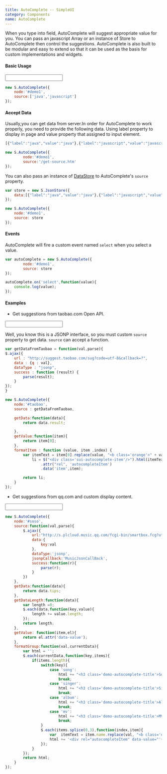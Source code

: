 ```yaml
---
title: AutoComplete -- SimpleUI
category: Components
name: AutoComplete
---
```



When you type into field, AutoComplete will suggest appropriate value for you.
You can pass an javascript Array or an instance of Store to AutoComplete then control the suggestions.
AutoComplete is also built to be modular and easy to extend so that it can be used as the basis for custom implementations and widgets.

#### Basic Usage

<div class="demo">
	<input type="text" id="demo1" class="input-text"/>
</div>


``` javascript
new S.AutoComplete({
	node:'#demo1',
	source:['java','javascript']
});
```
	
#### Accept Data

Usually,you can get data from server.In order for AutoComplete to work properly, you need to provide the following data.
Using label property to display in page and value property that assigned to input element.

``` javascript
[{"label":"java","value":"java"},{"label":"javascript","value":"javascript"}]

new S.AutoComplete({
        node:'#demo1',
        source:'/get-source.htm'
});
```
You can also pass an instance of <a href="{{relative absolute 'dest/docs/jsonstore.html'}}">DataStore</a> to AutoComplete's `source` property.

``` javascript
var store = new S.JsonStore({
	data:[{"label":"java","value":"java"},{"label":"javascript","value":"javascript"}]
});

new S.AutoComplete({
    node:'#demo1',
    source: store
});
```
#### Events

AutoComplete will fire a custom event named `select` when you select a value.

``` javascript
var autoComplete = new S.AutoComplete({
        node:'#demo1',
        source: store
});

autoComplete.on('select',function(value){
	console.log(value);
});
```


#### Examples

* Get suggestions from taobao.com Open API.

<div class="demo">
	<input type="text" id="taobao" class="input-text"/>
</div>

Well, you know this is a JSONP interface, so you must custom `source` property to get data. `source` can accept a function.

``` javascript
var getDataFromTaobao = function(val,parse){
$.ajax({
	url : "http://suggest.taobao.com/sug?code=utf-8&callback=?",
	data : {q : val},
    dataType : "jsonp",
    success : function (result) {
        parse(result);
    }
});
}

new S.AutoComplete({
    node:'#taobao',
    source : getDataFromTaobao,

    getData:function(data){
        return data.result;

    },
    getValue:function(item){
        return item[0];
    },
    formatItem : function (value, item ,index) {
        var itemText = item[0].replace(value, "<b class='orange'>" + value + "</b>"),
            li = $("<div class='sui-autocomplete-item'/>").html(itemText)
                .attr("rel", 'autocompleteItem')
                .data('item',item);

        return li;
    }
});
```
* Get suggestions from qq.com and custom display content.

<div class="demo">
	<input type="text" id="soso" class="input-text"/>
</div>

``` javascript
new S.AutoComplete({
    node:'#soso',
    source:function(val,parse){
        $.ajax({
            url:"http://s.plcloud.music.qq.com/fcgi-bin/smartbox.fcg?utf8=1&g_tk=5381",
            data:{
                key:val
            },
            dataType:'jsonp',
            jsonpCallback:'MusicJsonCallBack',
            success:function(r){
                parse(r);
            }
        })
    },
    getData:function(data){
        return data.tips;
    },
    getDataLength:function(data){
        var length =0;
        $.each(data,function(key,value){
            length += value.length;
        });
        return length;
    },
    getValue: function(item,el){
        return el.attr('data-value');
    },
    formatGroup:function(val,currentData){
        var html = '';
        $.each(currentData,function(key,items){
            if(items.length){
                switch(key){
                    case 'song':
                        html += "<h3 class='demo-autocomplete-title'>Song：</h3>";
                        break;
                    case 'singer':
                        html += "<h3 class='demo-autocomplete-title'>Singer：</h3>";
                        break;
                    case 'album':
                        html += "<h3 class='demo-autocomplete-title'>Album：</h3>";
                        break;
                    case 'mv':
                        html += "<h3 class='demo-autocomplete-title'>MV：</h3>";
                        break;
                }
                $.each(items.splice(0,3),function(index,item){
                    var  itemText = item.name.replace(val, "<b class='orange'>" + val + "</b>");
                    html += '<div rel="autocompleteItem" data-value="'+item.name+'" class="sui-autocomplete-item">'+itemText+'</div>'
                });
            }
        });
        return html;
    }
});
```
<script src="{{assets}}/js/demo/autocomplete.js"></script>
	
	
	
	



